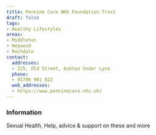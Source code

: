 ```yaml
---
title: Pennine Care NHS Foundation Trust
draft: false
tags:
- Healthy Lifestyles
areas:
- Middleton
- Heywood
- Rochdale
contact:
  addresses:
  - 225, Old Street, Ashton Under Lyne
  phone:
  - 01706 901 822
  web_addresses:
  - https://www.penninecare.nhs.uk/
---
```


### Information
Sexual Health, Help, advice & support on these and more

